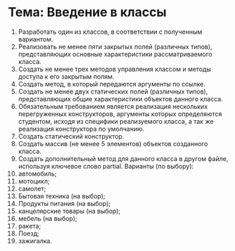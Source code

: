 # Тема: Введение в классы

1.	Разработать один из классов, в соответствии с полученным вариантом.
2.	Реализовать не менее пяти закрытых полей (различных типов), представляющих основные характеристики рассматриваемого класса.
3.	Создать не менее трех методов управления классом и методы доступа к его закрытым полям. 
4.	Создать метод, в который передаются аргументы по ссылке. 
5.	Создать не менее двух статических полей (различных типов),  представляющих общие характеристики объектов данного класса. 
6.	Обязательным требованием является реализация нескольких перегруженных конструкторов, аргументы которых определяются студентом, исходя из специфики реализуемого класса, а так же реализация конструктора по умолчанию.
7.	Создать статический конструктор.
8.	Создать массив (не менее 5 элементов) объектов созданного класса.
9.	Создать дополнительный метод для данного класса в другом файле, используя ключевое слово partial. 
Варианты (по выбору):
1. автомобиль;
2. мотоцикл;
3. самолет;
4. Бытовая техника (на выбор);
5. Продукты питания (на выбор);
6. канцелярские товары (на выбор);
7. мебель (на выбор);
8. ракета;
9. Поезд;
10. зажигалка.
